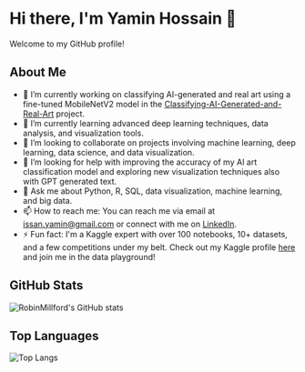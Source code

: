 
# Hi there, I'm Yamin Hossain 👋

Welcome to my GitHub profile!

## About Me

- 🔭 I’m currently working on classifying AI-generated and real art using a fine-tuned MobileNetV2 model in the [Classifying-AI-Generated-and-Real-Art](https://github.com/RobinMillford/Classifying-AI-Generated-and-Real-Art) project.
- 🌱 I’m currently learning advanced deep learning techniques, data analysis, and visualization tools.
- 👯 I’m looking to collaborate on projects involving machine learning, deep learning, data science, and data visualization.
- 🤔 I’m looking for help with improving the accuracy of my AI art classification model and exploring new visualization techniques also with GPT generated text.
- 💬 Ask me about Python, R, SQL, data visualization, machine learning, and big data.
- 📫 How to reach me: You can reach me via email at issan.yamin@gmail.com or connect with me on [LinkedIn](www.linkedin.com/in/yamin-hossain-38a3b3263).
- ⚡ Fun fact: I'm a Kaggle expert with over 100 notebooks, 10+ datasets, and a few competitions under my belt. Check out my Kaggle profile [here](https://www.kaggle.com/yaminh) and join me in the data playground!

## GitHub Stats

![RobinMillford's GitHub stats](https://github-readme-stats.vercel.app/api?username=RobinMillford&show_icons=true&theme=tokyonight)

## Top Languages

![Top Langs](https://github-readme-stats.vercel.app/api/top-langs/?username=RobinMillford&layout=compact&theme=radical)

